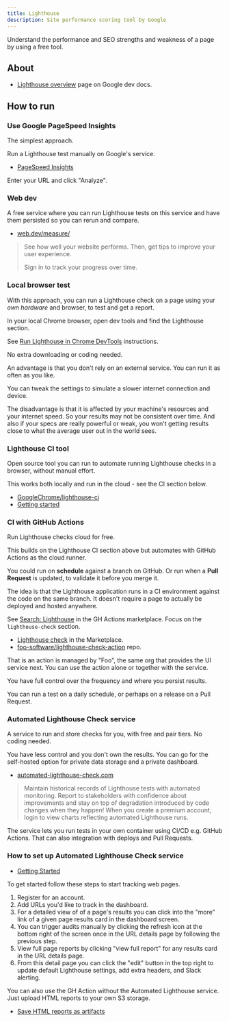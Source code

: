 ```yaml
---
title: Lighthouse
description: Site performance scoring tool by Google
---
```


Understand the performance and SEO strengths and weakness of a page by using a free tool.


## About

- [Lighthouse overview](https://developers.google.com/web/tools/lighthouse) page on Google dev docs.


## How to run

### Use Google PageSpeed Insights

The simplest approach.

Run a Lighthouse test manually on Google's service.

- [PageSpeed Insights](https://developers.google.com/speed/pagespeed/insights/)

Enter your URL and click "Analyze".

### Web dev

A free service where you can run Lighthouse tests on this service and have them persisted so you can rerun and compare.

- [web.dev/measure/](https://web.dev/measure/)

> See how well your website performs. Then, get tips to improve your user experience. 
> 
> Sign in to track your progress over time.

### Local browser test

With this approach, you can run a Lighthouse check on a page using your _own hardware_ and browser, to test and get a report.

In your local Chrome browser, open dev tools and find the Lighthouse section.

See [Run Lighthouse in Chrome DevTools](https://developers.google.com/web/tools/lighthouse#devtools) instructions.

No extra downloading or coding needed.

An advantage is that you don't rely on an external service. You can run it as often as you like.

You can tweak the settings to simulate a slower internet connection and device.

The disadvantage is that it is affected by your machine's resources and your internet speed. So your results may not be consistent over time. And also if your specs are really powerful or weak, you won't getting results close to what the average user out in the world sees.

### Lighthouse CI tool

Open source tool you can run to automate running Lighthouse checks in a browser, without manual effort. 

This works both locally and run in the cloud - see the CI section below.

- [GoogleChrome/lighthouse-ci](https://github.com/GoogleChrome/lighthouse-ci)
- [Getting started](https://github.com/GoogleChrome/lighthouse-ci/blob/master/docs/getting-started.md)

### CI with GitHub Actions

Run Lighthouse checks cloud for free.

This builds on the Lighthouse CI section above but automates with GitHub Actions as the cloud runner.

You could run on **schedule** against a branch on GitHub. Or run when a **Pull Request** is updated, to validate it before you merge it.

The idea is that the Lighthouse application runs in a CI environment against the code on the same branch. It doesn't require a page to actually be deployed and hosted anywhere.

See [Search: Lighthouse](https://github.com/marketplace?query=lighthouse) in the GH Actions marketplace. Focus on the `lighthouse-check` section.

- [Lighthouse check](https://github.com/marketplace/actions/lighthouse-check) in the Marketplace.
- [foo-software/lighthouse-check-action](https://github.com/foo-software/lighthouse-check-action) repo.

That is an action is managed by "Foo", the same org that provides the UI service next. You can use the action alone or together with the service.

You have full control over the frequency and where you persist results.

You can run a test on a daily schedule, or perhaps on a release on a Pull Request.

### Automated Lighthouse Check service

A service to run and store checks for you, with free and pair tiers. No coding needed.

You have less control and you don't own the results. You can go for the self-hosted option for private data storage and a private dashboard.

- [automated-lighthouse-check.com](https://www.automated-lighthouse-check.com/)

> Maintain historical records of Lighthouse tests with automated monitoring. Report to stakeholders with confidence about improvements and stay on top of degradation introduced by code changes when they happen! When you create a premium account, login to view charts reflecting automated Lighthouse runs.

The service lets you run tests in your own container using CI/CD e.g. GitHub Actions. That can also integration with deploys and Pull Requests.

### How to set up Automated Lighthouse Check service

- [Getting Started](https://www.foo.software/automated-lighthouse-check-getting-started/)

To get started follow these steps to start tracking web pages.

1. Register for an account.
1. Add URLs you'd like to track in the dashboard.
1. For a detailed view of of a page's results you can click into the "more" link of a given page results card in the dashboard screen.
1. You can trigger audits manually by clicking the refresh icon at the bottom right of the screen once in the URL details page by following the previous step.
1. View full page reports by clicking "view full report" for any results card in the URL details page.
1. From this detail page you can click the "edit" button in the top right to update default Lighthouse settings, add extra headers, and Slack alerting.

You can also use the GH Action without the Automated Lighthouse service. Just upload HTML reports to your own S3 storage.

- [Save HTML reports as artifacts](https://github.com/marketplace/actions/lighthouse-check#screenshot-save-html-reports-as-artifacts)
